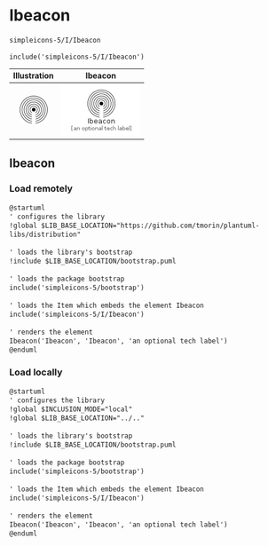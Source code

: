 # Ibeacon


```text
simpleicons-5/I/Ibeacon
```

```text
include('simpleicons-5/I/Ibeacon')
```



| Illustration | Ibeacon |
| :---: | :---: |
| ![illustration for Illustration](../../simpleicons-5/I/Ibeacon.png) | ![illustration for Ibeacon](../../simpleicons-5/I/Ibeacon.Local.png) |




## Ibeacon

### Load remotely
```plantuml
@startuml
' configures the library
!global $LIB_BASE_LOCATION="https://github.com/tmorin/plantuml-libs/distribution"

' loads the library's bootstrap
!include $LIB_BASE_LOCATION/bootstrap.puml

' loads the package bootstrap
include('simpleicons-5/bootstrap')

' loads the Item which embeds the element Ibeacon
include('simpleicons-5/I/Ibeacon')

' renders the element
Ibeacon('Ibeacon', 'Ibeacon', 'an optional tech label')
@enduml
```

### Load locally
```plantuml
@startuml
' configures the library
!global $INCLUSION_MODE="local"
!global $LIB_BASE_LOCATION="../.."

' loads the library's bootstrap
!include $LIB_BASE_LOCATION/bootstrap.puml

' loads the package bootstrap
include('simpleicons-5/bootstrap')

' loads the Item which embeds the element Ibeacon
include('simpleicons-5/I/Ibeacon')

' renders the element
Ibeacon('Ibeacon', 'Ibeacon', 'an optional tech label')
@enduml
```

